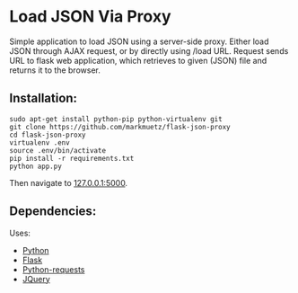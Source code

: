 # Load JSON Via Proxy

Simple application to load JSON using a server-side proxy. Either load JSON through AJAX request, or by directly using /load URL. Request sends URL to flask web application, which retrieves to given (JSON) file and returns it to the browser.

## Installation:

    sudo apt-get install python-pip python-virtualenv git
    git clone https://github.com/markmuetz/flask-json-proxy
    cd flask-json-proxy
    virtualenv .env
    source .env/bin/activate
    pip install -r requirements.txt
    python app.py

Then navigate to [127.0.0.1:5000](http://127.0.0.1:5000).

## Dependencies:

Uses:
- [Python](https://www.python.org/)
- [Flask](http://flask.pocoo.org/)
- [Python-requests](http://docs.python-requests.org/en/latest/)
- [JQuery](https://jquery.com/)
